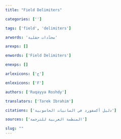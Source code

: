 ```yaml
---
title: "Field Delimiters"

categories: ['']

tags: ['field', 'delimiters']

arwords: 'محدّدات حقلية'

arexps: []

enwords: ['Field Delimiters']

enexps: []

arlexicons: ['ح']

enlexicons: ['F']

authors: ['Ruqayya Roshdy']

translators: ['Tarek Ibrahim']

citations: ['دليل أكسفورد في السانيات الحاسوبية']

sources: ['المنظمة العربية للترجمة']

slug: ""
---
```

